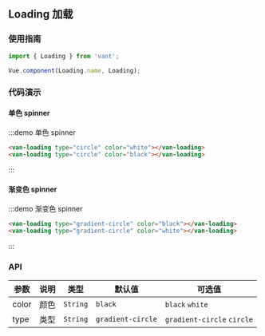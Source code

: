 <style>
.demo-loading {
  .van-loading {
    display: inline-block;
    margin: 10px 0 10px 20px;
  }
}
</style>

## Loading 加载

### 使用指南
``` javascript
import { Loading } from 'vant';

Vue.component(Loading.name, Loading);
```

### 代码演示

#### 单色 spinner

:::demo 单色 spinner
```html
<van-loading type="circle" color="white"></van-loading>
<van-loading type="circle" color="black"></van-loading>
```
:::

#### 渐变色 spinner

:::demo 渐变色 spinner
```html
<van-loading type="gradient-circle" color="black"></van-loading>
<van-loading type="gradient-circle" color="white"></van-loading>
```
:::

### API

| 参数       | 说明      | 类型       | 默认值       | 可选值       |
|-----------|-----------|-----------|-------------|-------------|
| color | 颜色 | `String` | `black` | `black` `white`   |
| type | 类型 | `String` | `gradient-circle` | `gradient-circle` `circle`   |

